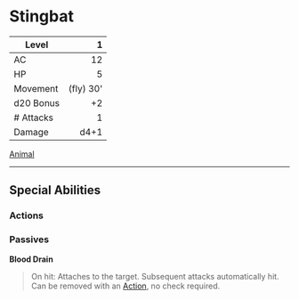 # Stingbat

| Level     |         1 |
| --------- | --------: |
| AC        |        12 |
| HP        |         5 |
| Movement  | (fly) 30' |
| d20 Bonus |        +2 |
| # Attacks |         1 |
| Damage    |      d4+1 |

[Animal](../Creature%20Types/Animal.md)

---

## Special Abilities

### Actions

### Passives

**Blood Drain**

>On hit: Attaches to the target. Subsequent attacks automatically hit. Can be removed with an [Action](../../../Game%20Procedures/Action.md), no check required.
